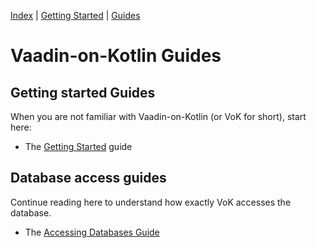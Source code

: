 [Index](index.html) | [Getting Started](gettingstarted.html) | [Guides](vok-guides.html)

# Vaadin-on-Kotlin Guides

## Getting started Guides

When you are not familiar with Vaadin-on-Kotlin (or VoK for short), start here:

* The [Getting Started](gettingstarted.md) guide

## Database access guides

Continue reading here to understand how exactly VoK accesses the database.

* The [Accessing Databases Guide](databases.md)
